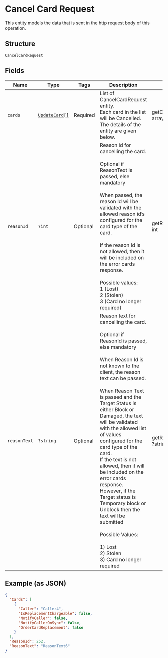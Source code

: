
# Cancel Card Request

This entity models the data that is sent in the http request body of this operation.

## Structure

`CancelCardRequest`

## Fields

| Name | Type | Tags | Description | Getter | Setter |
|  --- | --- | --- | --- | --- | --- |
| `cards` | [`UpdateCard[]`](../../doc/models/update-card.md) | Required | List of CancelCardRequest entity.<br>Each card in the list will be Cancelled.<br>The details of the entity are given below. | getCards(): array | setCards(array cards): void |
| `reasonId` | `?int` | Optional | Reason id for cancelling the card.<br /><br>Optional if ReasonText is passed, else mandatory<br /><br>When passed, the reason Id will be validated with the allowed reason id’s configured for the card type of the card.<br /><br>If the reason Id is not allowed, then it will be included on the error cards response.<br><br>Possible values:<br>1 (Lost)<br>2 (Stolen)<br>3 (Card no longer required) | getReasonId(): ?int | setReasonId(?int reasonId): void |
| `reasonText` | `?string` | Optional | Reason text for cancelling the card.<br /><br>Optional if ReasonId is passed, else mandatory<br /><br>When Reason Id is not known to the client, the reason text can be passed.<br /><br>When Reason Text is passed and the Target Status is either Block or Damaged, the text will be validated with the allowed list of values configured for the card type of the card.<br>If the text is not allowed, then it will be included on the error cards response.<br>However, if the Target status is Temporary block or Unblock then the text will be submitted<br><br>Possible Values:<br><br>1) Lost<br>2) Stolen<br>3) Card no longer required | getReasonText(): ?string | setReasonText(?string reasonText): void |

## Example (as JSON)

```json
{
  "Cards": [
    {
      "Caller": "Caller4",
      "IsReplacementChargeable": false,
      "NotifyCaller": false,
      "NotifyCallerOnSync": false,
      "OrderCardReplacement": false
    }
  ],
  "ReasonId": 252,
  "ReasonText": "ReasonText6"
}
```

